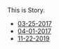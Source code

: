 This is Story.

- [03-25-2017](03-25-2017.md)
- [04-01-2017](04-01-2017.md)
- [11-22-2019](11-22-2019.md)

